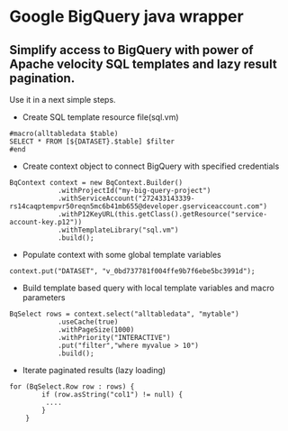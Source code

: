 # Google BigQuery java wrapper 

## Simplify access to BigQuery with power of Apache velocity SQL templates and lazy result pagination.

Use it in a next simple steps.

* Create SQL template resource file(sql.vm)
```
#macro(alltabledata $table)
SELECT * FROM [${DATASET}.$table] $filter
#end
```
* Create context object to connect BigQuery with specified credentials
```
BqContext context = new BqContext.Builder()
            .withProjectId("my-big-query-project")
            .withServiceAccount("272433143339-rs14caqptempvr50reqn5mc6b41mb655@developer.gserviceaccount.com")
            .withP12KeyURL(this.getClass().getResource("service-account-key.p12"))
            .withTemplateLibrary("sql.vm")
            .build();
```
* Populate context with some global template variables
```
context.put("DATASET", "v_0bd737781f004ffe9b7f6ebe5bc3991d");
```    
* Build template based query with local template variables and macro parameters
```
BqSelect rows = context.select("alltabledata", "mytable")
            .useCache(true)
            .withPageSize(1000)
            .withPriority("INTERACTIVE")
            .put("filter","where myvalue > 10")
            .build();
```
* Iterate paginated results (lazy loading)
```
for (BqSelect.Row row : rows) {
        if (row.asString("col1") != null) {
         ....
        }
    }
```
